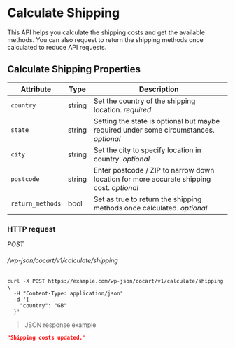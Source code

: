 # Calculate Shipping #

This API helps you calculate the shipping costs and get the available methods. You can also request to return the shipping methods once calculated to reduce API requests.

## Calculate Shipping Properties ##

| Attribute        | Type   | Description       |
| ---------------- | ------ | ----------------- |
| `country`        | string | Set the country of the shipping location. <i class="label label-info">required</i> |
| `state`          | string | Setting the state is optional but maybe required under some circumstances. <i class="label label-info">optional</i> |
| `city`           | string | Set the city to specify location in country. <i class="label label-info">optional</i> |
| `postcode`       | string | Enter postcode / ZIP to narrow down location for more accurate shipping cost. <i class="label label-info">optional</i> |
| `return_methods` | bool   | Set as true to return the shipping methods once calculated. <i class="label label-info">optional</i> |

### HTTP request ###

<div class="api-endpoint">
  <div class="endpoint-data">
    <i class="label label-post">POST</i>
    <h6>/wp-json/cocart/v1/calculate/shipping</h6>
  </div>
</div>

```shell
curl -X POST https://example.com/wp-json/cocart/v1/calculate/shipping \
  -H "Content-Type: application/json"
  -d '{
    "country": "GB"
  }'
```

> JSON response example

```json
"Shipping costs updated."
```
